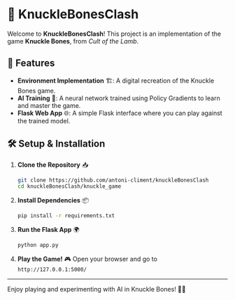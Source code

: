 # 🎲 KnuckleBonesClash

Welcome to **KnuckleBonesClash**! This project is an implementation of the game **Knuckle Bones**, from *Cult of the Lamb*.

## 🚀 Features
- **Environment Implementation** 🏗️: A digital recreation of the Knuckle Bones game.
- **AI Training** 🧠: A neural network trained using Policy Gradients to learn and master the game.
- **Flask Web App** 🌐: A simple Flask interface where you can play against the trained model.

## 🛠️ Setup & Installation

1. **Clone the Repository** 📥
   ```bash
   git clone https://github.com/antoni-climent/knuckleBonesClash
   cd knuckleBonesClash/knuckle_game
   ```
2. **Install Dependencies** 📦
   ```bash
   pip install -r requirements.txt
   ```
3. **Run the Flask App** 🌍
   ```bash
   python app.py
   ```
4. **Play the Game!** 🎮
   Open your browser and go to `http://127.0.0.1:5000/`

---
Enjoy playing and experimenting with AI in Knuckle Bones! 🎲🔥